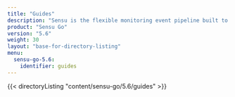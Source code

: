 ```yaml
---
title: "Guides"
description: "Sensu is the flexible monitoring event pipeline built to reduce operator burden and meet the challenges of monitoring multi-cloud and ephemeral infrastructures. Get started with a guided walkthrough."
product: "Sensu Go"
version: "5.6"
weight: 30
layout: "base-for-directory-listing"
menu:
  sensu-go-5.6:
    identifier: guides
---
```


{{< directoryListing "content/sensu-go/5.6/guides" >}}
